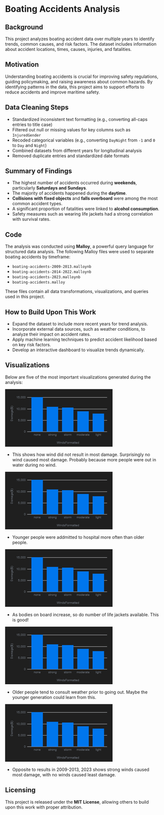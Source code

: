 # Boating Accidents Analysis

## Background
This project analyzes boating accident data over multiple years to identify trends, common causes, and risk factors. The dataset includes information about accident locations, times, causes, injuries, and fatalities.

## Motivation
Understanding boating accidents is crucial for improving safety regulations, guiding policymaking, and raising awareness about common hazards. By identifying patterns in the data, this project aims to support efforts to reduce accidents and improve maritime safety.

## Data Cleaning Steps
- Standardized inconsistent text formatting (e.g., converting all-caps entries to title case)
- Filtered out null or missing values for key columns such as `InjuredGender`
- Recoded categorical variables (e.g., converting `DayNight` from `-1` and `0` to `Day` and `Night`)
- Combined datasets from different years for longitudinal analysis
- Removed duplicate entries and standardized date formats

## Summary of Findings
- The highest number of accidents occurred during **weekends**, particularly **Saturdays and Sundays**.
- The majority of accidents happened during the **daytime**.
- **Collisions with fixed objects** and **falls overboard** were among the most common accident types.
- A significant proportion of fatalities were linked to **alcohol consumption**.
- Safety measures such as wearing life jackets had a strong correlation with survival rates.

## Code
The analysis was conducted using **Malloy**, a powerful query language for structured data analysis. The following Malloy files were used to separate boating accidents by timeframe:
- `boating-accidents-2009-2013.malloynb`
- `boating-accidents-2014-2022.malloynb`
- `boating-accidents-2023.malloynb`
- `boating-accidents.malloy`

These files contain all data transformations, visualizations, and queries used in this project.

## How to Build Upon This Work
- Expand the dataset to include more recent years for trend analysis.
- Incorporate external data sources, such as weather conditions, to analyze their impact on accident rates.
- Apply machine learning techniques to predict accident likelihood based on key risk factors.
- Develop an interactive dashboard to visualize trends dynamically.

## Visualizations
Below are five of the most important visualizations generated during the analysis:

![Visualization 1](png/viz1-winddamage.png)
- This shows how wind did not result in most damage. Surprisingly no wind caused most damage. Probably because more people were out in water during no wind.

![Visualization 2](png/viz2-ageaddmitted.png)
- Younger people were addmitted to hospital more often than older people.

![Visualization 3](png/viz3-numlifejackets.png)
- As bodies on board increase, so do number of life jackets available. This is good!

![Visualization 4](png/viz4-weatherconsult.png)
- Older people tend to consult weather prior to going out. Maybe the younger generation could learn from this.

![Visualization 5](png/viz5-winddamage2023.png)
- Opposite to results in 2009-2013, 2023 shows strong winds caused most damage, with no winds caused least damage.

## Licensing
This project is released under the **MIT License**, allowing others to build upon this work with proper attribution.

